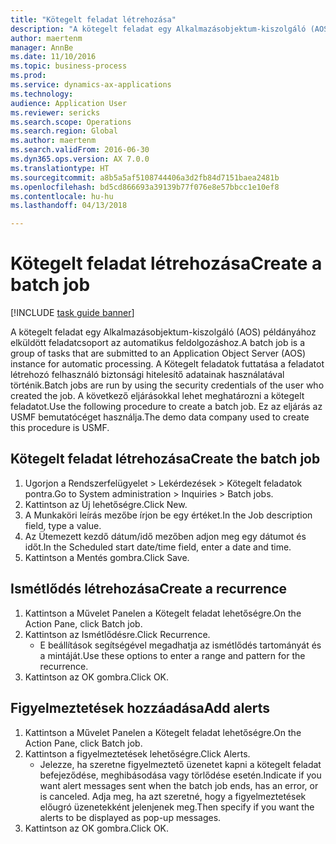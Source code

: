 ```yaml
--- 
title: "Kötegelt feladat létrehozása"
description: "A kötegelt feladat egy Alkalmazásobjektum-kiszolgáló (AOS) példányához elküldött feladatcsoport az automatikus feldolgozáshoz."
author: maertenm
manager: AnnBe
ms.date: 11/10/2016
ms.topic: business-process
ms.prod: 
ms.service: dynamics-ax-applications
ms.technology: 
audience: Application User
ms.reviewer: sericks
ms.search.scope: Operations
ms.search.region: Global
ms.author: maertenm
ms.search.validFrom: 2016-06-30
ms.dyn365.ops.version: AX 7.0.0
ms.translationtype: HT
ms.sourcegitcommit: a8b5a5af5108744406a3d2fb84d7151baea2481b
ms.openlocfilehash: bd5cd866693a39139b77f076e8e57bbcc1e10ef8
ms.contentlocale: hu-hu
ms.lasthandoff: 04/13/2018

---
```

# <a name="create-a-batch-job"></a><span data-ttu-id="21606-103">Kötegelt feladat létrehozása</span><span class="sxs-lookup"><span data-stu-id="21606-103">Create a batch job</span></span>

[!INCLUDE [task guide banner](../../includes/task-guide-banner.md)]

<span data-ttu-id="21606-104">A kötegelt feladat egy Alkalmazásobjektum-kiszolgáló (AOS) példányához elküldött feladatcsoport az automatikus feldolgozáshoz.</span><span class="sxs-lookup"><span data-stu-id="21606-104">A batch job is a group of tasks that are submitted to an Application Object Server (AOS) instance for automatic processing.</span></span> <span data-ttu-id="21606-105">A Kötegelt feladatok futtatása a feladatot létrehozó felhasználó biztonsági hitelesítő adatainak használatával történik.</span><span class="sxs-lookup"><span data-stu-id="21606-105">Batch jobs are run by using the security credentials of the user who created the job.</span></span> <span data-ttu-id="21606-106">A következő eljárásokkal lehet meghatározni a kötegelt feladatot.</span><span class="sxs-lookup"><span data-stu-id="21606-106">Use the following procedure to create a batch job.</span></span> <span data-ttu-id="21606-107">Ez az eljárás az USMF bemutatócéget használja.</span><span class="sxs-lookup"><span data-stu-id="21606-107">The demo data company used to create this procedure is USMF.</span></span>


## <a name="create-the-batch-job"></a><span data-ttu-id="21606-108">Kötegelt feladat létrehozása</span><span class="sxs-lookup"><span data-stu-id="21606-108">Create the batch job</span></span>
1. <span data-ttu-id="21606-109">Ugorjon a Rendszerfelügyelet > Lekérdezések > Kötegelt feladatok pontra.</span><span class="sxs-lookup"><span data-stu-id="21606-109">Go to System administration > Inquiries > Batch jobs.</span></span>
2. <span data-ttu-id="21606-110">Kattintson az Új lehetőségre.</span><span class="sxs-lookup"><span data-stu-id="21606-110">Click New.</span></span>
3. <span data-ttu-id="21606-111">A Munkaköri leírás mezőbe írjon be egy értéket.</span><span class="sxs-lookup"><span data-stu-id="21606-111">In the Job description field, type a value.</span></span>
4. <span data-ttu-id="21606-112">Az Ütemezett kezdő dátum/idő mezőben adjon meg egy dátumot és időt.</span><span class="sxs-lookup"><span data-stu-id="21606-112">In the Scheduled start date/time field, enter a date and time.</span></span>
5. <span data-ttu-id="21606-113">Kattintson a Mentés gombra.</span><span class="sxs-lookup"><span data-stu-id="21606-113">Click Save.</span></span>

## <a name="create-a-recurrence"></a><span data-ttu-id="21606-114">Ismétlődés létrehozása</span><span class="sxs-lookup"><span data-stu-id="21606-114">Create a recurrence</span></span>
1. <span data-ttu-id="21606-115">Kattintson a Művelet Panelen a Kötegelt feladat lehetőségre.</span><span class="sxs-lookup"><span data-stu-id="21606-115">On the Action Pane, click Batch job.</span></span>
2. <span data-ttu-id="21606-116">Kattintson az Ismétlődésre.</span><span class="sxs-lookup"><span data-stu-id="21606-116">Click Recurrence.</span></span>
    * <span data-ttu-id="21606-117">E beállítások segítségével megadhatja az ismétlődés tartományát és a mintáját.</span><span class="sxs-lookup"><span data-stu-id="21606-117">Use these options to enter a range and pattern for the recurrence.</span></span>  
3. <span data-ttu-id="21606-118">Kattintson az OK gombra.</span><span class="sxs-lookup"><span data-stu-id="21606-118">Click OK.</span></span>

## <a name="add-alerts"></a><span data-ttu-id="21606-119">Figyelmeztetések hozzáadása</span><span class="sxs-lookup"><span data-stu-id="21606-119">Add alerts</span></span>
1. <span data-ttu-id="21606-120">Kattintson a Művelet Panelen a Kötegelt feladat lehetőségre.</span><span class="sxs-lookup"><span data-stu-id="21606-120">On the Action Pane, click Batch job.</span></span>
2. <span data-ttu-id="21606-121">Kattintson a figyelmeztetések lehetőségre.</span><span class="sxs-lookup"><span data-stu-id="21606-121">Click Alerts.</span></span>
    * <span data-ttu-id="21606-122">Jelezze, ha szeretne figyelmeztető üzenetet kapni a kötegelt feladat befejeződése, meghibásodása vagy törlődése esetén.</span><span class="sxs-lookup"><span data-stu-id="21606-122">Indicate if you want alert messages sent when the batch job ends, has an error, or is canceled.</span></span> <span data-ttu-id="21606-123">Adja meg, ha azt szeretné, hogy a figyelmeztetések előugró üzenetekként jelenjenek meg.</span><span class="sxs-lookup"><span data-stu-id="21606-123">Then specify if you want the alerts to be displayed as pop-up messages.</span></span>   
3. <span data-ttu-id="21606-124">Kattintson az OK gombra.</span><span class="sxs-lookup"><span data-stu-id="21606-124">Click OK.</span></span>


